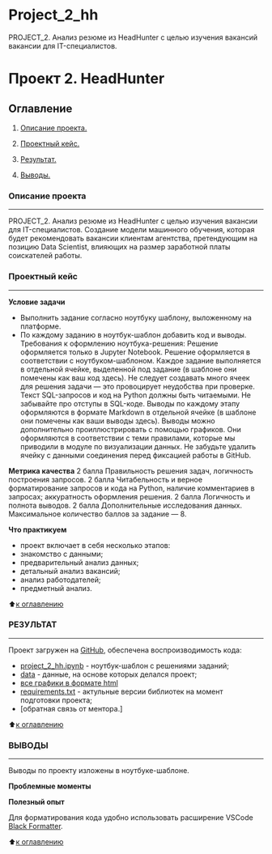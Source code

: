 # Project_2_hh
PROJECT_2. Анализ резюме из HeadHunter с целью изучения вакансий  вакансии для IT-специалистов.
# Проект 2. HeadHunter

## Оглавление

1. [Описание проекта.](https://github.com/Petrleon85/project_2_SQL/blob/main/README.md#описание-проекта)

1. [Проектный кейс.](https://github.com/Petrleon85/project_2_SQL.git/blob/main/README.md#проектный-кейс)

1. [Результат.](https://github.com/Petrleon85/project_2_SQL.git/blob/main/README.md#результат)

1. [Выводы.](https://github.com/Petrleon85/project_2_SQL.git/blob/main/README.md#выводы)

### Описание проекта
---

PROJECT_2. Анализ резюме из HeadHunter с целью изучения вакансии для IT-специалистов. Создание модели машинного обучения, которая будет рекомендовать вакансии клиентам агентства, претендующим на позицию Data Scientist, влияющих на размер заработной платы соискателей работы.

### Проектный кейс

---

**Условие задачи**
* Выполнить задание согласно ноутбуку шаблону, выложенному на платформе. 
* По каждому заданию в ноутбук-шаблон добавить код и выводы.
  Требования к оформлению ноутбука-решения:
Решение оформляется только в Jupyter Notebook.
Решение оформляется в соответствии с ноутбуком-шаблоном.
Каждое задание выполняется в отдельной ячейке, выделенной под задание (в шаблоне они помечены как ваш код здесь). Не следует создавать много ячеек для решения задачи — это провоцирует неудобства при проверке.
Текст SQL-запросов и код на Python должны быть читаемыми. Не забывайте про отступы в SQL-коде.
Выводы по каждому этапу оформляются в формате Markdown в отдельной ячейке (в шаблоне они помечены как ваши выводы здесь).
Выводы можно дополнительно проиллюстрировать с помощью графиков. Они оформляются в соответствии с теми правилами, которые мы приводили в модуле по визуализации данных.
Не забудьте удалить ячейку с данными соединения перед фиксацией работы в GitHub.

**Метрика качества**
2 балла	Правильность решения задач, логичность построения запросов.
2 балла	Читабельность и верное форматирование запросов и кода на Python, наличие комментариев в запросах; аккуратность оформления решения.
2 балла	Логичность и полнота выводов.
2 балла	Дополнительные исследования данных.
Максимальное количество баллов за задание — 8.

**Что практикуем**

* проект включает в себя несколько этапов:
* знакомство с данными;
* предварительный анализ данных;
* детальный анализ вакансий;
* анализ работодателей;
* предметный анализ.


⬆️[к оглавлению](https://github.com/Petrleon85/project_2_SQL/blob/main/README.md#оглавление)

### РЕЗУЛЬТАТ

---

Проект загружен на [GitHub](https://github.com/Petrleon85/project_2_SQL.git), обеспечена воспроизводимость кода:

*   [project_2_hh.ipynb]((project_2_SQL.ipynb)) - ноутбук-шаблон с решениями заданий;
*   [data](https://drive.google.com/drive/folders/1l4yg8CEw5fBAQIi6J3NNf21YBwysMBAh?usp=drive_link) - данные, на основе которых делался проект;
*   [все графики в формате html](https://drive.google.com/drive/folders/1dO4_uAtK_D7VnGWpd1Ft6YVEEuEul59m?usp=drive_link)
*   [requirements.txt](requirements.txt) - актульные версии библиотек на момент подготовки проекта;
*   [обратная связь от ментора.]


⬆️[к оглавлению](https://github.com/Petrleon85/project_2_SQL/blob/main/README.md#оглавление)

### ВЫВОДЫ

---

Выводы по проекту изложены в ноутбуке-шаблоне.

**Проблемные моменты**


**Полезный опыт**

Для форматирования кода удобно использовать расширение VSCode [Black Formatter](https://marketplace.visualstudio.com/items?itemName=ms-python.black-formatter).



⬆️[к оглавлению](https://github.com/Petrleon85/project_2_SQL/blob/main/README.md#оглавление)
